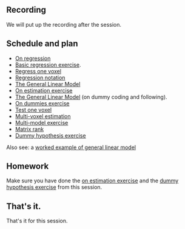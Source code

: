## Recording

We will put up the recording after the session.

## Schedule and plan

* [On regression](https://textbook.nipraxis.org/on_regression)
* [Basic regression
  exercise](https://hub.nipraxis.org/hub/user-redirect/git-pull?repo=https%3A//github.com/nipraxis/regression_estimation&subPath=regression_estimation.ipynb).
* [Regress one voxel](https://textbook.nipraxis.org/regress_one_voxel.html)
* [Regression notation](https://textbook.nipraxis.org/regression_notation)
* [The General Linear Model](https://textbook.nipraxis.org/glm_intro)
* [On estimation
  exercise](https://hub.nipraxis.org/hub/user-redirect/git-pull?repo=https%3A//github.com/nipraxis/on_estimation&subPath=on_estimation.ipynb)
* [The General Linear Model](https://textbook.nipraxis.org/glm_intro) (on
  dummy coding and following).
* [On dummies
  exercise](https://hub.nipraxis.org/hub/user-redirect/git-pull?repo=https%3A//github.com/nipraxis/on_dummies&subPath=on_dummies.ipynb)
* [Test one voxel](https://textbook.nipraxis.org/model_one_voxel.html)
* [Multi-voxel estimation](https://textbook.nipraxis.org/multi_multiply.html)
* [Multi-model exercise](https://hub.nipraxis.org/hub/user-redirect/git-pull?repo=https%3A//github.com/nipraxis/multi_model&subPath=multi_model.ipynb)
* [Matrix rank](https://textbook.nipraxis.org/matrix_rank.html)
* [Dummy hypothesis
  exercise](https://hub.nipraxis.org/hub/user-redirect/git-pull?repo=https%3A//github.com/nipraxis/dummy_hypothesis&subPath=dummy_hypothesis.ipynb)

Also see: a [worked example of general linear
  model](https://textbook.nipraxis.org/mean_test_example.html)

## Homework

Make sure you have done the  [on estimation
exercise](https://hub.nipraxis.org/hub/user-redirect/git-pull?repo=https%3A//github.com/nipraxis/on_estimation&subPath=on_estimation.ipynb)
and the [dummy hypothesis
exercise](https://hub.nipraxis.org/hub/user-redirect/git-pull?repo=https%3A//github.com/nipraxis/dummy_hypothesis&subPath=dummy_hypothesis.ipynb) from this session.

## That's it.

That's it for this session.
